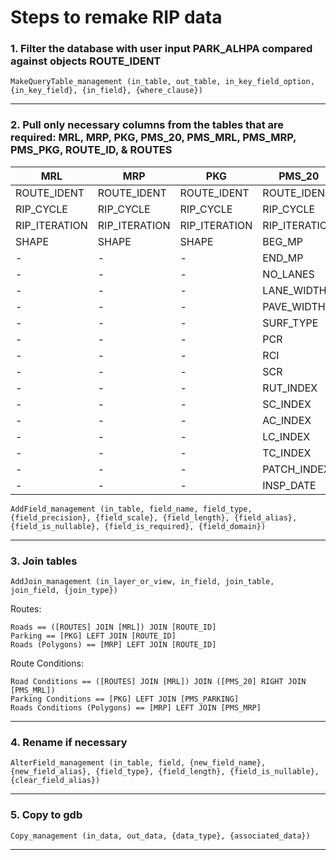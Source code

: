 # Steps to remake RIP data


### 1. Filter the database with user input PARK_ALHPA compared against objects ROUTE_IDENT

```
MakeQueryTable_management (in_table, out_table, in_key_field_option, {in_key_field}, {in_field}, {where_clause})
```
___
### 2. Pull only necessary columns from the tables that are required: MRL, MRP, PKG, PMS_20, PMS_MRL, PMS_MRP, PMS_PKG, ROUTE_ID, & ROUTES

| MRL           | MRP           | PKG           | PMS_20        | PMS_MRL       | PMS_MRP       | PMS_PKG       | ROUTE_ID                | ROUTES        | 
| ------------- | ------------- | ------------- | ------------- | ------------- | ------------- | ------------- | ----------------------- | ------------- |
| ROUTE_IDENT   | ROUTE_IDENT   | ROUTE_IDENT   | ROUTE_IDENT   | ROUTE_IDENT   | ROUTE_IDENT   | ROUTE_IDENT   | ROUTE_IDENT             | ROUTE_IDENT   |
| RIP_CYCLE     | RIP_CYCLE     | RIP_CYCLE     | RIP_CYCLE     | RIP_CYCLE     | RIP_CYCLE     | RIP_CYCLE     | RIP_CYCLE_COLLECTED     | RIP_CYCLE     |
| RIP_ITERATION | RIP_ITERATION | RIP_ITERATION | RIP_ITERATION | RIP_ITERATION | RIP_ITERATION | RIP_ITERATION | RIP_ITERATION_COLLECTED | RIP_ITERATION |
| SHAPE         | SHAPE         | SHAPE         | BEG_MP        | BEG_MP        | PCR           | PCR           | ROUTE_NAME              | SOURCE        |
| -             | -             | -             | END_MP        | END_MP        | INSP_DATE     | INSP_DATE     | FROM_DESC               | -             |
| -             | -             | -             | NO_LANES      | NO_LANES      | -             | -             | TO_DESC                 | -             |
| -             | -             | -             | LANE_WIDTH    | LANE_WIDTH    | -             | -             | INSP_DATE               | -             |
| -             | -             | -             | PAVE_WIDTH    | PAVE_WIDTH    | -             | -             | FUNCT_CLASS             | -             |
| -             | -             | -             | SURF_TYPE     | SURF_TYPE     | -             | -             | USER_ACCESS             | -             |
| -             | -             | -             | PCR           | PCR           | -             | -             | FMSS_NO                 | -             |
| -             | -             | -             | RCI           | RCI           | -             | -             | M_DISTRICT              | -             |
| -             | -             | -             | SCR           | SCR           | -             | -             | COLLECTION_METHOD       | -             |
| -             | -             | -             | RUT_INDEX     | RUT_INDEX     | -             | -             | CONCESSION              | -             |
| -             | -             | -             | SC_INDEX      | SC_INDEX      | -             | -             | RTE_LENGTH              | -             |
| -             | -             | -             | AC_INDEX      | AC_INDEX      | -             | -             | SURF_TYPE               | -             |
| -             | -             | -             | LC_INDEX      | LC_INDEX      | -             | -             | SQ_FEET                 | -             |
| -             | -             | -             | TC_INDEX      | TC_INDEX      | -             | -             | SUMMARY_REC             | -             |
| -             | -             | -             | PATCH_INDEX   | PATCH_INDEX   | -             | -             | FLTP                    | -             |
| -             | -             | -             | INSP_DATE     | INSP_DATE     | -             | -             | -                       | -             |
     
```
AddField_management (in_table, field_name, field_type, {field_precision}, {field_scale}, {field_length}, {field_alias}, {field_is_nullable}, {field_is_required}, {field_domain})
```
___
### 3. Join tables

```
AddJoin_management (in_layer_or_view, in_field, join_table, join_field, {join_type})
```
Routes:  
```
Roads == ([ROUTES] JOIN [MRL]) JOIN [ROUTE_ID]
Parking == [PKG] LEFT JOIN [ROUTE_ID]  
Roads (Polygons) == [MRP] LEFT JOIN [ROUTE_ID]  
```
Route Conditions:  
```
Road Conditions == ([ROUTES] JOIN [MRL]) JOIN ([PMS_20] RIGHT JOIN [PMS_MRL])  
Parking Conditions == [PKG] LEFT JOIN [PMS_PARKING]  
Roads Conditions (Polygons) == [MRP] LEFT JOIN [PMS_MRP]  
```
___
### 4. Rename if necessary

```
AlterField_management (in_table, field, {new_field_name}, {new_field_alias}, {field_type}, {field_length}, {field_is_nullable}, {clear_field_alias})
```
___
### 5. Copy to gdb

```
Copy_management (in_data, out_data, {data_type}, {associated_data})
```
___
